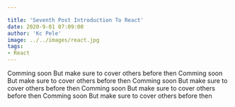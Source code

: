 ```yaml
---

title: 'Seventh Post Introduction To React'
date: 2020-9-01 07:09:00
author: 'Kc Pele'
image: ../../images/react.jpg
tags: 
- React
---
```

Comming soon But make sure to cover others before then
Comming soon But make sure to cover others before then
Comming soon But make sure to cover others before then
Comming soon But make sure to cover others before then
Comming soon But make sure to cover others before then